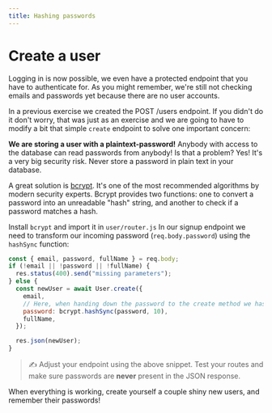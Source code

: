 ```yaml
---
title: Hashing passwords
---
```


# Create a user

Logging in is now possible, we even have a protected endpoint that you have to authenticate for. As you might remember, we're still not checking emails and passwords yet because there are no user accounts.

In a previous exercise we created the POST /users endpoint. If you didn't do it don't worry, that was just as an exercise and we are going to have to modify a bit that simple `create` endpoint to solve one important concern:

**We are storing a user with a plaintext-password!** Anybody with access to the database can read passwords from anybody! Is that a problem? Yes! It's a very big security risk. Never store a password in plain text in your database.

A great solution is [bcrypt](https://github.com/kelektiv/node.bcrypt.js). It's one of the most recommended algorithms by modern security experts. Bcrypt provides two functions: one to convert a password into an unreadable "hash" string, and another to check if a password matches a hash.

Install `bcrypt` and import it in `user/router.js`
In our signup endpoint we need to transform our incoming password (`req.body.password`) using the `hashSync` function:

```js
const { email, password, fullName } = req.body;
if (!email || !password || !fullName) {
  res.status(400).send("missing parameters");
} else {
  const newUser = await User.create({
    email,
    // Here, when handing down the password to the create method we hash it.
    password: bcrypt.hashSync(password, 10),
    fullName,
  });

  res.json(newUser);
}
```

> ✍️ Adjust your endpoint using the above snippet. Test your routes and make sure passwords are **never** present in the JSON response.

When everything is working, create yourself a couple shiny new users, and remember their passwords!
